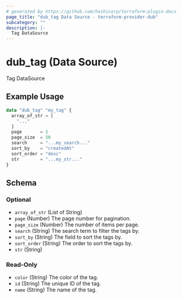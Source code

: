 ```yaml
---
# generated by https://github.com/hashicorp/terraform-plugin-docs
page_title: "dub_tag Data Source - terraform-provider-dub"
subcategory: ""
description: |-
  Tag DataSource
---
```


# dub_tag (Data Source)

Tag DataSource

## Example Usage

```terraform
data "dub_tag" "my_tag" {
  array_of_str = [
    "..."
  ]
  page       = 1
  page_size  = 50
  search     = "...my_search..."
  sort_by    = "createdAt"
  sort_order = "desc"
  str        = "...my_str..."
}
```

<!-- schema generated by tfplugindocs -->
## Schema

### Optional

- `array_of_str` (List of String)
- `page` (Number) The page number for pagination.
- `page_size` (Number) The number of items per page.
- `search` (String) The search term to filter the tags by.
- `sort_by` (String) The field to sort the tags by.
- `sort_order` (String) The order to sort the tags by.
- `str` (String)

### Read-Only

- `color` (String) The color of the tag.
- `id` (String) The unique ID of the tag.
- `name` (String) The name of the tag.
